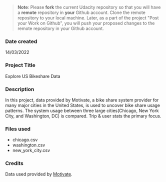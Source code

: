 >**Note**: Please **fork** the current Udacity repository so that you will have a **remote** repository in **your** Github account. Clone the remote repository to your local machine. Later, as a part of the project "Post your Work on Github", you will push your proposed changes to the remote repository in your Github account.

### Date created
14/03/2022

### Project Title
Explore US Bikeshare Data

### Description
In this project, data provided by Motivate, a bike share system provider for many major cities in the United States, is used to uncover bike share usage patterns. The system usage between three large cities(Chicago, New York City, and Washington, DC) is compared. Trip & user stats the primary focus. 

### Files used
* chicago.csv
* washington.csv
* new_york_city.csv

### Credits
Data used provided by [Motivate](https://www.motivateco.com/ "Motivate").
